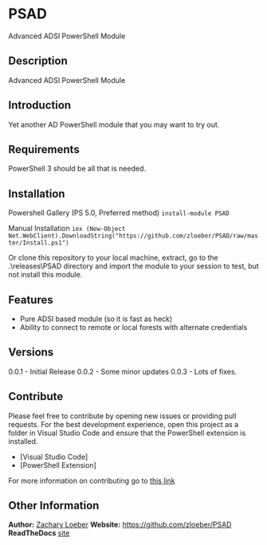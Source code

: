 # PSAD

Advanced ADSI PowerShell Module

## Description

Advanced ADSI PowerShell Module

## Introduction

Yet another AD PowerShell module that you may want to try out.

## Requirements
PowerShell 3 should be all that is needed.

## Installation

Powershell Gallery (PS 5.0, Preferred method)
`install-module PSAD`

Manual Installation
`iex (New-Object Net.WebClient).DownloadString("https://github.com/zloeber/PSAD/raw/master/Install.ps1")`

Or clone this repository to your local machine, extract, go to the .\releases\PSAD directory
and import the module to your session to test, but not install this module.

## Features

- Pure ADSI based module (so it is fast as heck)
- Ability to connect to remote or local forests with alternate credentials

## Versions

0.0.1 - Initial Release
0.0.2 - Some minor updates
0.0.3 - Lots of fixes.

## Contribute

Please feel free to contribute by opening new issues or providing pull requests.
For the best development experience, open this project as a folder in Visual
Studio Code and ensure that the PowerShell extension is installed.

* [Visual Studio Code]
* [PowerShell Extension]

For more information on contributing go to [this link](docs/Contributing.md)

## Other Information

**Author:** [Zachary Loeber](https://www.the-little-things.net)
**Website:** https://github.com/zloeber/PSAD
**ReadTheDocs** [site](https://psad.readthedocs.io/en/latest)
